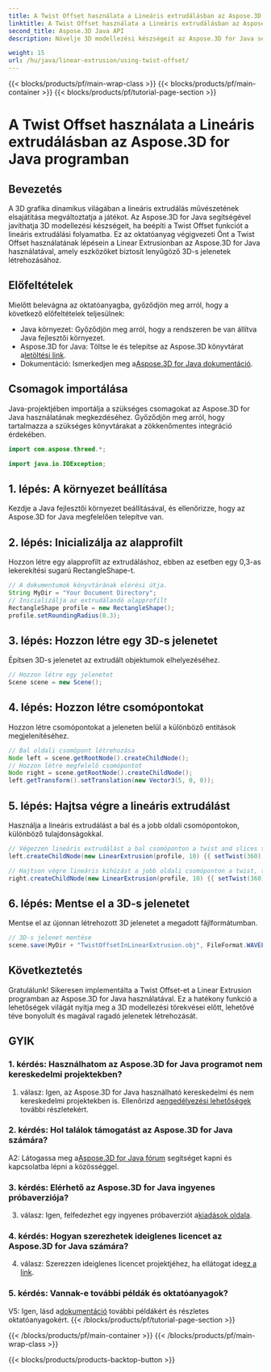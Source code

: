 ```yaml
---
title: A Twist Offset használata a Lineáris extrudálásban az Aspose.3D for Java programban
linktitle: A Twist Offset használata a Lineáris extrudálásban az Aspose.3D for Java programban
second_title: Aspose.3D Java API
description: Növelje 3D modellezési készségeit az Aspose.3D for Java segítségével. Tanulja meg a Twist Offset használatát a lineáris extrudálásban ebben az átfogó oktatóanyagban.

weight: 15
url: /hu/java/linear-extrusion/using-twist-offset/
---
```


{{< blocks/products/pf/main-wrap-class >}}
{{< blocks/products/pf/main-container >}}
{{< blocks/products/pf/tutorial-page-section >}}

# A Twist Offset használata a Lineáris extrudálásban az Aspose.3D for Java programban

## Bevezetés

A 3D grafika dinamikus világában a lineáris extrudálás művészetének elsajátítása megváltoztatja a játékot. Az Aspose.3D for Java segítségével javíthatja 3D modellezési készségeit, ha beépíti a Twist Offset funkciót a lineáris extrudálási folyamatba. Ez az oktatóanyag végigvezeti Önt a Twist Offset használatának lépésein a Linear Extrusionban az Aspose.3D for Java használatával, amely eszközöket biztosít lenyűgöző 3D-s jelenetek létrehozásához.

## Előfeltételek

Mielőtt belevágna az oktatóanyagba, győződjön meg arról, hogy a következő előfeltételek teljesülnek:

- Java környezet: Győződjön meg arról, hogy a rendszeren be van állítva Java fejlesztői környezet.
-  Aspose.3D for Java: Töltse le és telepítse az Aspose.3D könyvtárat a[letöltési link](https://releases.aspose.com/3d/java/).
-  Dokumentáció: Ismerkedjen meg a[Aspose.3D for Java dokumentáció](https://reference.aspose.com/3d/java/).

## Csomagok importálása

Java-projektjében importálja a szükséges csomagokat az Aspose.3D for Java használatának megkezdéséhez. Győződjön meg arról, hogy tartalmazza a szükséges könyvtárakat a zökkenőmentes integráció érdekében.

```java
import com.aspose.threed.*;

import java.io.IOException;
```

## 1. lépés: A környezet beállítása

Kezdje a Java fejlesztői környezet beállításával, és ellenőrizze, hogy az Aspose.3D for Java megfelelően telepítve van.

## 2. lépés: Inicializálja az alapprofilt

Hozzon létre egy alapprofilt az extrudáláshoz, ebben az esetben egy 0,3-as lekerekítési sugarú RectangleShape-t.

```java
// A dokumentumok könyvtárának elérési útja.
String MyDir = "Your Document Directory";
// Inicializálja az extrudálandó alapprofilt
RectangleShape profile = new RectangleShape();
profile.setRoundingRadius(0.3);
```

## 3. lépés: Hozzon létre egy 3D-s jelenetet

Építsen 3D-s jelenetet az extrudált objektumok elhelyezéséhez.

```java
// Hozzon létre egy jelenetet
Scene scene = new Scene();
```

## 4. lépés: Hozzon létre csomópontokat

Hozzon létre csomópontokat a jeleneten belül a különböző entitások megjelenítéséhez.

```java
// Bal oldali csomópont létrehozása
Node left = scene.getRootNode().createChildNode();
// Hozzon létre megfelelő csomópontot
Node right = scene.getRootNode().createChildNode();
left.getTransform().setTranslation(new Vector3(5, 0, 0));
```

## 5. lépés: Hajtsa végre a lineáris extrudálást

Használja a lineáris extrudálást a bal és a jobb oldali csomópontokon, különböző tulajdonságokkal.

```java
// Végezzen lineáris extrudálást a bal csomóponton a twist and slices tulajdonság használatával
left.createChildNode(new LinearExtrusion(profile, 10) {{ setTwist(360); setSlices(100); }});

// Hajtson végre lineáris kihúzást a jobb oldali csomóponton a twist, twist offset és slices tulajdonságok használatával
right.createChildNode(new LinearExtrusion(profile, 10) {{ setTwist(360); setSlices(100); setTwistOffset(new Vector3(3, 0, 0)); }});
```

## 6. lépés: Mentse el a 3D-s jelenetet

Mentse el az újonnan létrehozott 3D jelenetet a megadott fájlformátumban.

```java
// 3D-s jelenet mentése
scene.save(MyDir + "TwistOffsetInLinearExtrusion.obj", FileFormat.WAVEFRONTOBJ);
```

## Következtetés

Gratulálunk! Sikeresen implementálta a Twist Offset-et a Linear Extrusion programban az Aspose.3D for Java használatával. Ez a hatékony funkció a lehetőségek világát nyitja meg a 3D modellezési törekvései előtt, lehetővé téve bonyolult és magával ragadó jelenetek létrehozását.

## GYIK

### 1. kérdés: Használhatom az Aspose.3D for Java programot nem kereskedelmi projektekben?

 1. válasz: Igen, az Aspose.3D for Java használható kereskedelmi és nem kereskedelmi projektekben is. Ellenőrizd a[engedélyezési lehetőségek](https://purchase.aspose.com/buy) további részletekért.

### 2. kérdés: Hol találok támogatást az Aspose.3D for Java számára?

 A2: Látogassa meg a[Aspose.3D for Java fórum](https://forum.aspose.com/c/3d/18) segítséget kapni és kapcsolatba lépni a közösséggel.

### 3. kérdés: Elérhető az Aspose.3D for Java ingyenes próbaverziója?

 3. válasz: Igen, felfedezhet egy ingyenes próbaverziót a[kiadások oldala](https://releases.aspose.com/).

### 4. kérdés: Hogyan szerezhetek ideiglenes licencet az Aspose.3D for Java számára?

 4. válasz: Szerezzen ideiglenes licencet projektjéhez, ha ellátogat ide[ez a link](https://purchase.aspose.com/temporary-license/).

### 5. kérdés: Vannak-e további példák és oktatóanyagok?

 V5: Igen, lásd a[dokumentáció](https://reference.aspose.com/3d/java/) további példákért és részletes oktatóanyagokért.
{{< /blocks/products/pf/tutorial-page-section >}}

{{< /blocks/products/pf/main-container >}}
{{< /blocks/products/pf/main-wrap-class >}}

{{< blocks/products/products-backtop-button >}}
